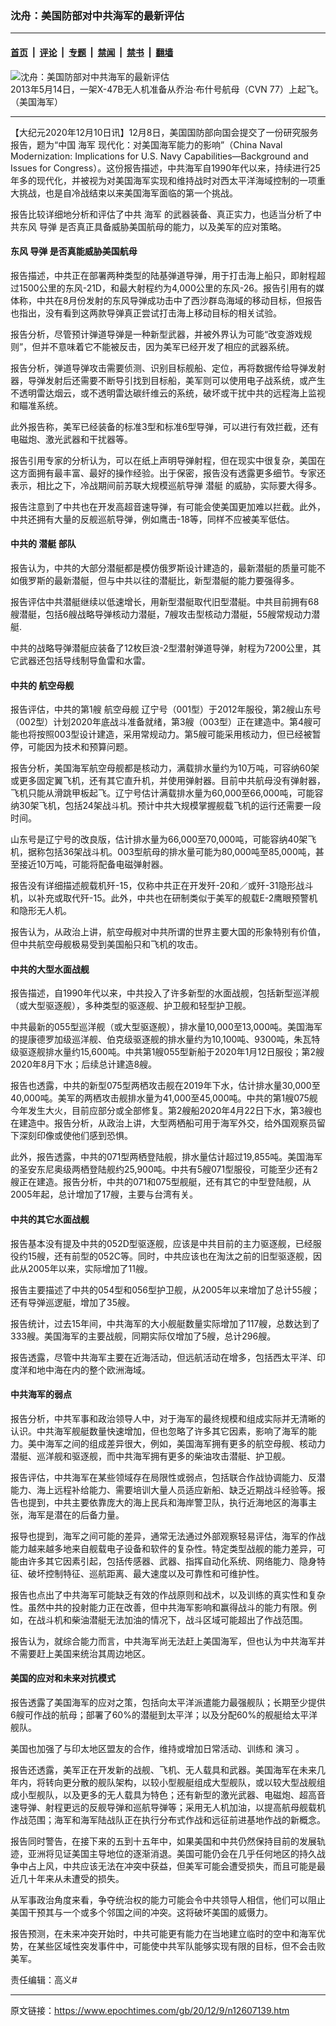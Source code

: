 ### 沈舟：美国防部对中共海军的最新评估

---

#### [首页](../../../..?n12607139) &nbsp;|&nbsp; [评论](../../../../../epoch-comment?n12607139) &nbsp;|&nbsp; [专题](../../../../../epoch-special?n12607139) &nbsp;|&nbsp; [禁闻](../../../../../epoch-news?n12607139) &nbsp;|&nbsp; [禁书](../../../../../books?n12607139) &nbsp;|&nbsp; [翻墙](https://github.com/gfw-breaker/nogfw/blob/master/README.md?n12607139)


<div><img alt="沈舟：美国防部对中共海军的最新评估" class="attachment-djy_600_400 size-djy_600_400 wp-post-image" src="https://i.epochtimes.com/assets/uploads/2020/12/8738609025_4bf276de57_o-600x400.jpg"/>
<div class="caption">
 2013年5月14日，一架X-47B无人机准备从乔治·布什号航母（CVN 77）上起飞。（美国海军）
</div></div><hr/><div class="post_content" id="artbody" itemprop="articleBody">
 <!-- article content begin -->
 <p>
  【大纪元2020年12月10日讯】12月8日，美国国防部向国会提交了一份研究服务报告，题为“中国
  <ok href="https://www.epochtimes.com/gb/tag/%E6%B5%B7%E5%86%9B.html">
   海军
  </ok>
  现代化：对美国海军能力的影响”（China Naval Modernization: Implications for U.S. Navy Capabilities—Background and Issues for Congress）。这份报告描述，中共海军自1990年代以来，持续进行25年多的现代化，并被视为对美国海军实现和维持战时对西太平洋海域控制的一项重大挑战，也是自冷战结束以来美国海军面临的第一个挑战。
 </p>
 <p>
  报告比较详细地分析和评估了中共
  <ok href="https://www.epochtimes.com/gb/tag/%E6%B5%B7%E5%86%9B.html">
   海军
  </ok>
  的武器装备、真正实力，也适当分析了中共东风
  <ok href="https://www.epochtimes.com/gb/tag/%E5%AF%BC%E5%BC%B9.html">
   导弹
  </ok>
  是否真正具备威胁美国航母的能力，以及美军的应对策略。
 </p>
 <h4>
  <strong>
   东风
   <ok href="https://www.epochtimes.com/gb/tag/%E5%AF%BC%E5%BC%B9.html">
    导弹
   </ok>
   是否真能威胁美国航母
  </strong>
 </h4>
 <p>
  报告描述，中共正在部署两种类型的陆基弹道导弹，用于打击海上船只，即射程超过1500公里的东风-21D，和最大射程约为4,000公里的东风-26。报告引用有的媒体称，中共在8月份发射的东风导弹成功击中了西沙群岛海域的移动目标，但报告也指出，没有看到这两款导弹真正尝试打击海上移动目标的相关试验。
 </p>
 <p>
  报告分析，尽管预计弹道导弹是一种新型武器，并被外界认为可能“改变游戏规则”，但并不意味着它不能被反击，因为美军已经开发了相应的武器系统。
 </p>
 <p>
  报告分析，弹道导弹攻击需要侦测、识别目标舰船、定位，再将数据传给导弹发射器，导弹发射后还需要不断导引找到目标船，美军则可以使用电子战系统，或产生不透明雷达烟云，或不透明雷达碳纤维云的系统，破坏或干扰中共的远程海上监视和瞄准系统。
 </p>
 <p>
  此外报告称，美军已经装备的标准3型和标准6型导弹，可以进行有效拦截，还有电磁炮、激光武器和干扰器等。
 </p>
 <p>
  报告引用专家的分析认为，可以在纸上声明导弹射程，但在现实中很复杂，美国在这方面拥有最丰富、最好的操作经验。出于保密，报告没有透露更多细节。专家还表示，相比之下，冷战期间前苏联大规模巡航导弹
  <ok href="https://www.epochtimes.com/gb/tag/%E6%BD%9C%E8%89%87.html">
   潜艇
  </ok>
  的威胁，实际要大得多。
 </p>
 <p>
  报告注意到了中共也在开发高超音速导弹，有可能会使美国更加难以拦截。此外，中共还拥有大量的反舰巡航导弹，例如鹰击-18等，同样不应被美军低估。
 </p>
 <h4>
  <strong>
   中共的
   <ok href="https://www.epochtimes.com/gb/tag/%E6%BD%9C%E8%89%87.html">
    潜艇
   </ok>
   部队
  </strong>
 </h4>
 <p>
  报告认为，中共的大部分潜艇都是模仿俄罗斯设计建造的，最新潜艇的质量可能不如俄罗斯的最新潜艇，但与中共以往的潜艇比，新型潜艇的能力要强得多。
 </p>
 <p>
  报告评估中共潜艇继续以低速增长，用新型潜艇取代旧型潜艇。中共目前拥有68艘潜艇，包括6艘战略导弹核动力潜艇，7艘攻击型核动力潜艇，55艘常规动力潜艇.
 </p>
 <p>
  中共的战略导弹潜艇应装备了12枚巨浪-2型潜射弹道导弹，射程为7200公里，其它武器还包括导线制导鱼雷和水雷。
 </p>
 <h4>
  <strong>
   中共的
   <ok href="https://www.epochtimes.com/gb/tag/%E8%88%AA%E7%A9%BA%E6%AF%8D%E8%88%B0.html">
    航空母舰
   </ok>
  </strong>
 </h4>
 <p>
  报告评估，中共的第1艘
  <ok href="https://www.epochtimes.com/gb/tag/%E8%88%AA%E7%A9%BA%E6%AF%8D%E8%88%B0.html">
   航空母舰
  </ok>
  辽宁号（001型）于2012年服役，第2艘山东号（002型）计划2020年底战斗准备就绪，第3艘（003型）正在建造中。第4艘可能也将按照003型设计建造，采用常规动力。第5艘可能采用核动力，但已经被暂停，可能因为技术和预算问题。
 </p>
 <p>
  报告分析，美国海军航空母舰都是核动力，满载排水量约为10万吨，可容纳60架或更多固定翼飞机，还有其它直升机，并使用弹射器。目前中共航母没有弹射器，飞机只能从滑跳甲板起飞。辽宁号估计满载排水量为60,000至66,000吨，可能容纳30架飞机，包括24架战斗机。预计中共大规模掌握舰载飞机的运行还需要一段时间。
 </p>
 <p>
  山东号是辽宁号的改良版，估计排水量为66,000至70,000吨，可能容纳40架飞机，据称包括36架战斗机。003型航母的排水量可能为80,000吨至85,000吨，甚至接近10万吨，可能将配备电磁弹射器。
 </p>
 <p>
  报告没有详细描述舰载机歼-15，仅称中共正在开发歼-20和／或歼-31隐形战斗机，以补充或取代歼-15。此外，中共也在研制类似于美军的舰载E-2鹰眼预警机和隐形无人机。
 </p>
 <p>
  报告认为，从政治上讲，航空母舰对中共所谓的世界主要大国的形象特别有价值，但中共航空母舰极易受到美国船只和飞机的攻击。
 </p>
 <h4>
  <strong>
   中共的大型水面战舰
  </strong>
 </h4>
 <p>
  报告描述，自1990年代以来，中共投入了许多新型的水面战舰，包括新型巡洋舰（或大型驱逐舰），多种类型的驱逐舰、护卫舰和轻型护卫舰。
 </p>
 <p>
  中共最新的055型巡洋舰（或大型驱逐舰），排水量10,000至13,000吨。美国海军的提康德罗加级巡洋舰、伯克级驱逐舰的排水量约为10,100吨、9300吨，朱瓦特级驱逐舰排水量约15,600吨。中共第1艘055型新船于2020年1月12日服役；第2艘2020年8月下水；后续总计建造8艘。
 </p>
 <p>
  报告也透露，中共的新型075型两栖攻击舰在2019年下水，估计排水量30,000至40,000吨。美军的两栖攻击舰排水量为41,000至45,000吨。中共的第1艘075舰今年发生大火，目前应部分或全部修复。第2艘船2020年4月22日下水，第3艘也在建造中。报告分析，从政治上讲，大型两栖船可用于海军外交，给外国观察员留下深刻印像或使他们感到恐惧。
 </p>
 <p>
  此外，报告透露，中共的071型两栖登陆舰，排水量估计超过19,855吨。美国海军的圣安东尼奥级两栖登陆舰约25,900吨。中共有5艘071型服役，可能至少还有2艘正在建造。报告分析，中共的071和075型舰艇，还有其它的中型登陆舰，从2005年起，总计增加了17艘，主要与台湾有关。
 </p>
 <h4>
  <strong>
   中共的其它水面战舰
  </strong>
 </h4>
 <p>
  报告基本没有提及中共的052D型驱逐舰，应该是中共目前的主力驱逐舰，已经服役约15艘，还有前型的052C等。同时，中共应该也在淘汰之前的旧型驱逐舰，因此从2005年以来，实际增加了11艘。
 </p>
 <p>
  报告主要描述了中共的054型和056型护卫舰，从2005年以来增加了总计55艘；还有导弹巡逻艇，增加了35艘。
 </p>
 <p>
  报告统计，过去15年间，中共海军的大小舰艇数量实际增加了117艘，总数达到了333艘。美国海军的主要战舰，同期实际仅增加了5艘，总计296艘。
 </p>
 <p>
  报告透露，尽管中共海军主要在近海活动，但远航活动在增多，包括西太平洋、印度洋和地中海在内的整个欧洲海域。
 </p>
 <h4>
  <strong>
   中共海军的弱点
  </strong>
 </h4>
 <p>
  报告分析，中共军事和政治领导人中，对于海军的最终规模和组成实际并无清晰的认识。中共海军舰艇数量快速增加，但也忽略了许多其它因素，影响了海军的能力。美中海军之间的组成差异很大，例如，美国海军拥有更多的航空母舰、核动力潜艇、巡洋舰和驱逐舰，而中共海军拥有更多的柴油攻击潜艇、护卫舰。
 </p>
 <p>
  报告评估，中共海军在某些领域存在局限性或弱点，包括联合作战协调能力、反潜能力、海上远程补给能力、需要培训大量人员适应新船、缺乏近期战斗经验等。报告也提到，中共主要依靠庞大的海上民兵和海岸警卫队，执行近海地区的海事主张，海军是潜在的后备力量。
 </p>
 <p>
  报导也提到，海军之间可能的差异，通常无法通过外部观察轻易评估，海军的作战能力越来越多地来自舰载电子设备和软件的复杂性。特定类型战舰的能力差异，可能由许多其它因素引起，包括传感器、武器、指挥自动化系统、网络能力、隐身特征、破坏控制特征、巡航距离、最大速度以及可靠性和可维护性。
 </p>
 <p>
  报告也点出了中共海军可能缺乏有效的作战原则和战术，以及训练的真实性和复杂性。虽然中共的投射能力正在改善，但中共海军影响和赢得战斗的能力有限。例如，在战斗机和柴油潜艇无法加油的情况下，战斗区域可能超出了作战范围。
 </p>
 <p>
  报告认为，就综合能力而言，中共海军尚无法赶上美国海军，但也认为中共海军并不需要赶上美国来统治其周边地区。
 </p>
 <h4>
  <strong>
   美国的应对和未来对抗模式
  </strong>
 </h4>
 <p>
  报告透露了美国海军的应对之策，包括向太平洋派遣能力最强舰队；长期至少提供6艘可作战的航母；部署了60%的潜艇到太平洋；以及分配60%的舰艇给太平洋舰队。
 </p>
 <p>
  美国也加强了与印太地区盟友的合作，维持或增加日常活动、训练和
  <ok href="https://www.epochtimes.com/gb/tag/%E6%BC%94%E4%B9%A0.html">
   演习
  </ok>
  。
 </p>
 <p>
  报告还透露，美军正在开发新的战舰、飞机、无人载具和武器。美国海军在未来几年内，将转向更分散的舰队架构，以较小型舰艇组成大型舰队，或以较大型战舰组成小型舰队，以及更多的无人载具为特色；还有新型的激光武器、电磁炮、超高音速导弹、射程更远的反舰导弹和巡航导弹等；采用无人机加油，以提高航母舰载机作战范围；海军和海军陆战队正在执行分布式作战和远征前进基地作战的新概念。
 </p>
 <p>
  报告同时警告，在接下来的五到十五年中，如果美国和中共仍然保持目前的发展轨迹，亚洲将见证美国主导地位的逐渐消退。美国可能仍会在几乎任何地区的持久战争中占上风，中共应该无法在冲突中获益，但美军可能会遭受损失，而且可能是最近几十年来从未遭受的损失。
 </p>
 <p>
  从军事政治角度来看，争夺统治权的能力可能会令中共领导人相信，他们可以阻止美国干预其与一个或多个邻国之间的冲突。这将破坏美国的威慑力。
 </p>
 <p>
  报告预测，在未来冲突开始时，中共可能更有能力在当地建立临时的空中和海军优势，在某些区域性突发事件中，可能使中共军队能够实现有限的目标，但不会击败美军。
 </p>
 <p>
  责任编辑：高义#
 </p>
 <!-- article content end -->
 <div id="below_article_ad">
 </div>
</div>


---

原文链接：https://www.epochtimes.com/gb/20/12/9/n12607139.htm